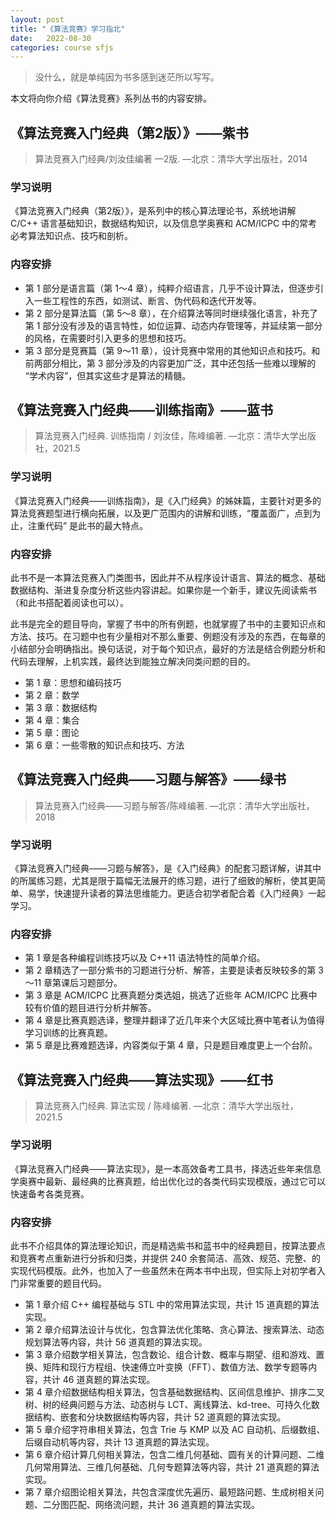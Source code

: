 ```yaml
---
layout: post
title: "《算法竞赛》学习指北"
date:   2022-08-30
categories: course sfjs
---
```


> 没什么，就是单纯因为书多感到迷茫所以写写。

本文将向你介绍《算法竞赛》系列丛书的内容安排。

## 《算法竞赛入门经典（第2版）》——紫书

> 算法竞赛入门经典/刘汝佳编著 —2版. —北京：清华大学出版社，2014

### 学习说明

《算法竞赛入门经典（第2版）》，是系列中的核心算法理论书，系统地讲解 C/C++ 语言基础知识，数据结构知识，以及信息学奥赛和 ACM/ICPC 中的常考必考算法知识点、技巧和剖析。

### 内容安排

* 第 1 部分是语言篇（第 1～4 章），纯粹介绍语言，几乎不设计算法，但逐步引入一些工程性的东西，如测试、断言、伪代码和迭代开发等。
* 第 2 部分是算法篇（第 5～8 章），在介绍算法等同时继续强化语言，补充了第 1 部分没有涉及的语言特性，如位运算、动态内存管理等，并延续第一部分的风格，在需要时引入更多的思想和技巧。
* 第 3 部分是竞赛篇（第 9～11 章），设计竞赛中常用的其他知识点和技巧。和前两部分相比，第 3 部分涉及的内容更加广泛，其中还包括一些难以理解的 “学术内容”，但其实这些才是算法的精髓。

## 《算法竞赛入门经典——训练指南》——蓝书

> 算法竞赛入门经典. 训练指南 / 刘汝佳，陈峰编著. —北京：清华大学出版社，2021.5

### 学习说明

《算法竞赛入门经典——训练指南》，是《入门经典》的姊妹篇，主要针对更多的算法竞赛题型进行横向拓展，以及更广范围内的讲解和训练，“覆盖面广，点到为止，注重代码” 是此书的最大特点。

### 内容安排

此书不是一本算法竞赛入门类图书，因此并不从程序设计语言、算法的概念、基础数据结构、渐进复杂度分析这些内容讲起。如果你是一个新手，建议先阅读紫书（和此书搭配着阅读也可以）。

此书是完全的题目导向，掌握了书中的所有例题，也就掌握了书中的主要知识点和方法、技巧。在习题中也有少量相对不那么重要、例题没有涉及的东西，在每章的小结部分会明确指出。换句话说，对于每个知识点，最好的方法是结合例题分析和代码去理解，上机实践，最终达到能独立解决同类问题的目的。

* 第 1 章：思想和编码技巧
* 第 2 章：数学
* 第 3 章：数据结构
* 第 4 章：集合
* 第 5 章：图论
* 第 6 章：一些零散的知识点和技巧、方法

## 《算法竞赛入门经典——习题与解答》——绿书

> 算法竞赛入门经典——习题与解答/陈峰编著. —北京：清华大学出版社，2018

### 学习说明

《算法竞赛入门经典——习题与解答》，是《入门经典》的配套习题详解，讲其中的所属练习题，尤其是限于篇幅无法展开的练习题，进行了细致的解析，使其更简单、易学，快速提升读者的算法思维能力。更适合初学者配合着《入门经典》一起学习。

### 内容安排

* 第 1 章是各种编程训练技巧以及 C++11 语法特性的简单介绍。
* 第 2 章精选了一部分紫书的习题进行分析、解答，主要是读者反映较多的第 3～11 章第课后习题部分。
* 第 3 章是 ACM/ICPC 比赛真题分类选姐，挑选了近些年 ACM/ICPC 比赛中较有价值的题目进行分析并解答。
* 第 4 章是比赛真题选译，整理并翻译了近几年来个大区域比赛中笔者认为值得学习训练的比赛真题。
* 第 5 章是比赛难题选译，内容类似于第 4 章，只是题目难度更上一个台阶。

## 《算法竞赛入门经典——算法实现》——红书

> 算法竞赛入门经典. 算法实现 / 陈峰编著. —北京：清华大学出版社，2021.5

### 学习说明

《算法竞赛入门经典——算法实现》，是一本高效备考工具书，择选近些年来信息学奥赛中最新、最经典的比赛真题，给出优化过的各类代码实现模版，通过它可以快速备考各类竞赛。

### 内容安排

此书不介绍具体的算法理论知识，而是精选紫书和蓝书中的经典题目，按算法要点和竞赛考点重新进行分拆和归类，并提供 240 余套简洁、高效、规范、完整、的实现代码模版。此外，也加入了一些虽然未在两本书中出现，但实际上对初学者入门非常重要的题目代码。

* 第 1 章介绍 C++ 编程基础与 STL 中的常用算法实现，共计 15 道真题的算法实现。
* 第 2 章介绍算法设计与优化，包含算法优化策略、贪心算法、搜索算法、动态规划算法等内容，共计 56 道真题的算法实现。
* 第 3 章介绍数学相关算法，包含数论、组合计数、概率与期望、组和游戏、置换、矩阵和现行方程组、快速傅立叶变换（FFT）、数值方法、数学专题等内容，共计 46 道真题的算法实现。
* 第 4 章介绍数据结构相关算法，包含基础数据结构、区间信息维护、排序二叉树、树的经典问题与方法、动态树与 LCT、离线算法、kd-tree、可持久化数据结构、嵌套和分块数据结构等内容，共计 52 道真题的算法实现。
* 第 5 章介绍字符串相关算法，包含 Trie 与 KMP 以及 AC 自动机、后缀数组、后缀自动机等内容，共计 13 道真题的算法实现。
* 第 6 章介绍计算几何相关算法，包含二维几何基础、圆有关的计算问题、二维几何常用算法、三维几何基础、几何专题算法等内容，共计 21 道真题的算法实现。
* 第 7 章介绍图论相关算法，共包含深度优先遍历、最短路问题、生成树相关问题、二分图匹配、网络流问题，共计 36 道真题的算法实现。